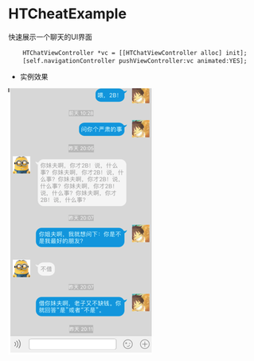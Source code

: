 # HTCheatExample
快速展示一个聊天的UI界面

```objc
    HTChatViewController *vc = [[HTChatViewController alloc] init];
    [self.navigationController pushViewController:vc animated:YES];
```

* 实例效果

![](https://github.com/CoderTaoHong/HTCheatExample/blob/master/HTChatUIExample/imags/chat.png)
